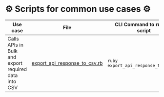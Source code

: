 # ⚙️ Scripts for common use cases ⚙️

| Use case |  File |  CLI Command to run the script | 
| -- | -- | -- |
Calls APIs in Bulk and export required data into CSV | [export_api_response_to_csv.rb](https://github.com/hax0rr/commonly-used-scripts/blob/master/export_api_response_to_csv.rb) | `ruby export_api_response_to_csv.rb` |
